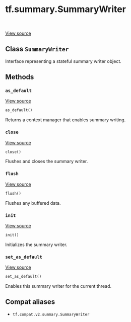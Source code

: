 <div itemscope itemtype="http://developers.google.com/ReferenceObject">
<meta itemprop="name" content="tf.summary.SummaryWriter" />
<meta itemprop="path" content="Stable" />
<meta itemprop="property" content="as_default"/>
<meta itemprop="property" content="close"/>
<meta itemprop="property" content="flush"/>
<meta itemprop="property" content="init"/>
<meta itemprop="property" content="set_as_default"/>
</div>

# tf.summary.SummaryWriter

<!-- Insert buttons and diff -->

<table class="tfo-notebook-buttons tfo-api" align="left">
</table>

<a target="_blank" href="/code/stable/tensorflow/python/ops/summary_ops_v2.py">View source</a>



## Class `SummaryWriter`

Interface representing a stateful summary writer object.



<!-- Placeholder for "Used in" -->


## Methods

<h3 id="as_default"><code>as_default</code></h3>

<a target="_blank" href="/code/stable/tensorflow/python/ops/summary_ops_v2.py">View source</a>

``` python
as_default()
```

Returns a context manager that enables summary writing.


<h3 id="close"><code>close</code></h3>

<a target="_blank" href="/code/stable/tensorflow/python/ops/summary_ops_v2.py">View source</a>

``` python
close()
```

Flushes and closes the summary writer.


<h3 id="flush"><code>flush</code></h3>

<a target="_blank" href="/code/stable/tensorflow/python/ops/summary_ops_v2.py">View source</a>

``` python
flush()
```

Flushes any buffered data.


<h3 id="init"><code>init</code></h3>

<a target="_blank" href="/code/stable/tensorflow/python/ops/summary_ops_v2.py">View source</a>

``` python
init()
```

Initializes the summary writer.


<h3 id="set_as_default"><code>set_as_default</code></h3>

<a target="_blank" href="/code/stable/tensorflow/python/ops/summary_ops_v2.py">View source</a>

``` python
set_as_default()
```

Enables this summary writer for the current thread.






## Compat aliases

* `tf.compat.v2.summary.SummaryWriter`

